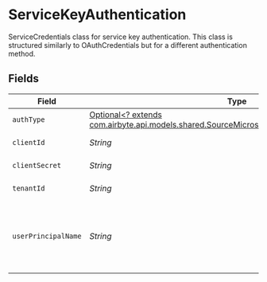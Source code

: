 # ServiceKeyAuthentication

ServiceCredentials class for service key authentication.
This class is structured similarly to OAuthCredentials but for a different authentication method.


## Fields

| Field                                                                                                                                                                                  | Type                                                                                                                                                                                   | Required                                                                                                                                                                               | Description                                                                                                                                                                            |
| -------------------------------------------------------------------------------------------------------------------------------------------------------------------------------------- | -------------------------------------------------------------------------------------------------------------------------------------------------------------------------------------- | -------------------------------------------------------------------------------------------------------------------------------------------------------------------------------------- | -------------------------------------------------------------------------------------------------------------------------------------------------------------------------------------- |
| `authType`                                                                                                                                                                             | [Optional<? extends com.airbyte.api.models.shared.SourceMicrosoftSharepointSchemasAuthType>](../../models/shared/SourceMicrosoftSharepointSchemasAuthType.md)                          | :heavy_minus_sign:                                                                                                                                                                     | N/A                                                                                                                                                                                    |
| `clientId`                                                                                                                                                                             | *String*                                                                                                                                                                               | :heavy_check_mark:                                                                                                                                                                     | Client ID of your Microsoft developer application                                                                                                                                      |
| `clientSecret`                                                                                                                                                                         | *String*                                                                                                                                                                               | :heavy_check_mark:                                                                                                                                                                     | Client Secret of your Microsoft developer application                                                                                                                                  |
| `tenantId`                                                                                                                                                                             | *String*                                                                                                                                                                               | :heavy_check_mark:                                                                                                                                                                     | Tenant ID of the Microsoft SharePoint user                                                                                                                                             |
| `userPrincipalName`                                                                                                                                                                    | *String*                                                                                                                                                                               | :heavy_check_mark:                                                                                                                                                                     | Special characters such as a period, comma, space, and the at sign (@) are converted to underscores (_). More details: https://learn.microsoft.com/en-us/sharepoint/list-onedrive-urls |